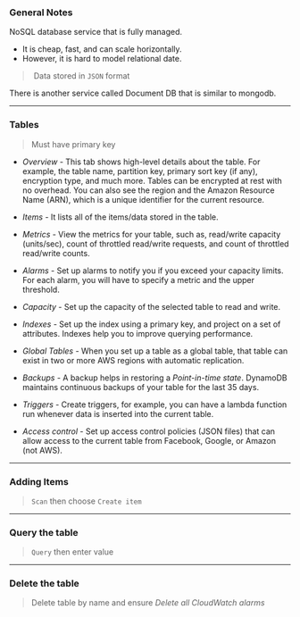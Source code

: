 
### General Notes

NoSQL database service that is fully managed.
- It is cheap, fast, and can scale horizontally.
- However, it is hard to model relational date.

>  Data stored in `JSON` format 

There is another service called Document DB that is similar to mongodb.

___
### Tables

> Must have primary key

-   _Overview_ - This tab shows high-level details about the table. For example, the table name, partition key, primary sort key (if any), encryption type, and much more. Tables can be encrypted at rest with no overhead. You can also see the region and the Amazon Resource Name (ARN), which is a unique identifier for the current resource.

-   _Items_ - It lists all of the items/data stored in the table.

-   _Metrics_ - View the metrics for your table, such as, read/write capacity (units/sec), count of throttled read/write requests, and count of throttled read/write counts.
    
-   _Alarms_ - Set up alarms to notify you if you exceed your capacity limits. For each alarm, you will have to specify a metric and the upper threshold.
    
-   _Capacity_ - Set up the capacity of the selected table to read and write.
    
-   _Indexes_ - Set up the index using a primary key, and project on a set of attributes. Indexes help you to improve querying performance.
    
-   _Global Tables_ - When you set up a table as a global table, that table can exist in two or more AWS regions with automatic replication.
    
-   _Backups_ - A backup helps in restoring a _Point-in-time state_. DynamoDB maintains continuous backups of your table for the last 35 days.
    
-   _Triggers_ - Create triggers, for example, you can have a lambda function run whenever data is inserted into the current table.
    
-   _Access control_ - Set up access control policies (JSON files) that can allow access to the current table from Facebook, Google, or Amazon (not AWS).

___

### Adding Items

> `Scan` then choose `Create item`

___

### Query the table

> `Query` then enter value

___

### Delete the table

> Delete table by name and ensure *Delete all CloudWatch alarms*

